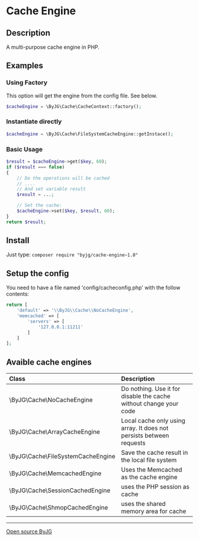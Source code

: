 # Cache Engine

## Description

A multi-purpose cache engine in PHP.

## Examples

### Using Factory

This option will get the engine from the config file. See below.

```php
$cacheEngine = \ByJG\Cache\CacheContext::factory();
```

### Instantiate directly

```php
$cacheEngine = \ByJG\Cache\FileSystemCacheEngine::getInstace();
```

### Basic Usage

```php
$result = $cacheEngine->get($key, 60);
if ($result === false)
{
    // Do the operations will be cached
    // ....
    // And set variable result
    $result = ...;

    // Set the cache:
    $cacheEngine->set($key, $result, 60);
}
return $result;
```

## Install

Just type: `composer require "byjg/cache-engine~1.0"`

## Setup the config

You need to have a file named 'config/cacheconfig.php' with the follow contents:

```php
return [
    'default' => '\\ByJG\\Cache\\NoCacheEngine',
    'memcached' => [
        'servers' => [
            '127.0.0.1:11211'
        ]
    ]
];
```


## Avaible cache engines

| Class                             | Description                                                         |
|:----------------------------------|:--------------------------------------------------------------------|
| \ByJG\Cache\NoCacheEngine         | Do nothing. Use it for disable the cache without change your code   |
| \ByJG\Cache\ArrayCacheEngine      | Local cache only using array. It does not persists between requests |
| \ByJG\Cache\FileSystemCacheEngine | Save the cache result in the local file system                      |
| \ByJG\Cache\MemcachedEngine       | Uses the Memcached as the cache engine                              |
| \ByJG\Cache\SessionCachedEngine   | uses the PHP session as cache                                       |
| \ByJG\Cache\ShmopCachedEngine     | uses the shared memory area for cache                               |



----
[Open source ByJG](http://opensource.byjg.com)
